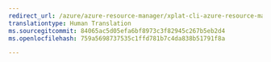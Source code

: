 ```yaml
---
redirect_url: /azure/azure-resource-manager/xplat-cli-azure-resource-manager
translationtype: Human Translation
ms.sourcegitcommit: 84065ac5d05efa6bf8973c3f82945c267b5eb2d4
ms.openlocfilehash: 759a5698737535c1ffd781b7c4da838b51791f8a

---
```



<!--HONumber=Feb17_HO2-->



